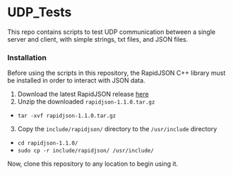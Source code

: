 # UDP_Tests

This repo contains scripts to test UDP communication between a single server and client, with simple strings, txt files, and JSON files.

### Installation
Before using the scripts in this repository, the RapidJSON C++ library must be installed in order to interact with JSON data.
1. Download the latest RapidJSON release [here](https://github.com/Tencent/rapidjson/archive/refs/tags/v1.1.0.tar.gz)
2. Unzip the downloaded `rapidjson-1.1.0.tar.gz`
  * `tar -xvf rapidjson-1.1.0.tar.gz`
3. Copy the `include/rapidjson/` directory to the `/usr/include` directory
  * `cd rapidjson-1.1.0/`
  * `sudo cp -r include/rapidjson/ /usr/include/`

Now, clone this repository to any location to begin using it.
